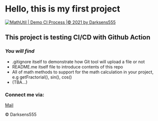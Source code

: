# Hello, this is my first project
[![MathUtil | Demo CI Process |© 2021 by Darksens555](https://github.com/Darksens555/math-utils/actions/workflows/main.yml/badge.svg)](https://github.com/Darksens555/math-utils/actions/workflows/main.yml)

## This project is testing CI/CD with Github Action
### _You will find_

* .gitignore itself to demonstrate how Git tool will upload a file or not
* README.me itself file to introduce contents of this repo
* All of math methods to support for the math calculation in your project, e.g getFractorial(), sin(), cos()
* (TBA...) 

### Connect me via: 
[Mail](truongminhtuan0802@gmail.com)

© Darksens555
